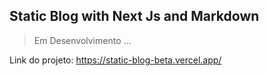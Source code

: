 ## Static Blog with Next Js and Markdown

> Em Desenvolvimento ...

Link do projeto: https://static-blog-beta.vercel.app/